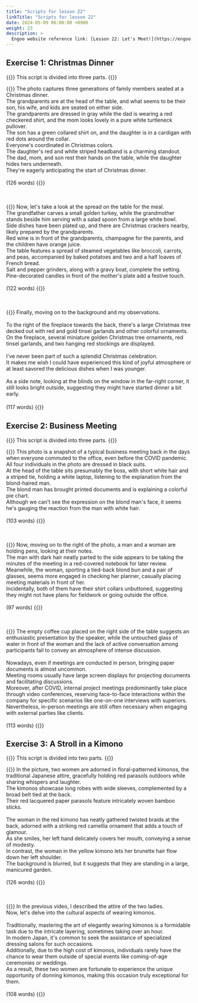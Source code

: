 ```yaml
---
title: "Scripts for lesson 22"
linkTitle: "Scripts for lesson 22"
date: 2024-05-09 06:00:00 +0900
weight: 23
description: >
  Engoo website reference link: [Lesson 22: Let's Meet!](https://engoo.com/app/lessons/describing-pictures-intermediate-describing-pictures-lets-meet/ffLnjDVXEeeHs5_imDktqg?category_id=P_HriMOnEeifo0O-yMP42w&course_id=ZZasjsOnEeiHZVOMC0VfdA)
---
```


## Exercise 1: Christmas Dinner

{{<alert>}}
This script is divided into three parts.
{{</alert>}}

{{<card header="**1st script**">}}
The photo captures three generations of family members seated at a Christmas dinner.<br/>
The grandparents are at the head of the table, and what seems to be their son, his wife, and kids are seated on either side.<br/>
The grandparents are dressed in gray while the dad is wearing a red checkered shirt, and the mom looks lovely in a pure white turtleneck pullover. <br/>
The son has a green collared shirt on, and the daughter is in a cardigan with red dots around the collar. <br/>
Everyone's coordinated in Christmas colors. <br/>
The daughter's red and white striped headband is a charming standout. <br/>
The dad, mom, and son rest their hands on the table, while the daughter hides hers underneath.<br/>
They're eagerly anticipating the start of Christmas dinner.<br/>
<br/>
(126 words)
{{</card>}}

　

{{<card header="**2nd script**">}}
Now, let's take a look at the spread on the table for the meal. <br/>
The grandfather carves a small golden turkey, while the grandmother stands beside him serving with a salad spoon from a large white bowl. <br/>
Side dishes have been plated up, and there are Christmas crackers nearby, likely prepared by the grandparents. <br/>
Red wine is in front of the grandparents, champagne for the parents, and the children have orange juice. <br/>
The table features a spread of steamed vegetables like broccoli, carrots, and peas, accompanied by baked potatoes and two and a half loaves of French bread. <br/>
Salt and pepper grinders, along with a gravy boat, complete the setting. <br/>
Pine-decorated candles in front of the mother's plate add a festive touch.<br/>
<br/>
(122 words)
{{</card>}}

　

{{<card header="**3rd script**">}}
Finally, moving on to the background and my observations. <br/>
<br/>
To the right of the fireplace towards the back, there's a large Christmas tree decked out with red and gold tinsel garlands and other colorful ornaments. <br/>
On the fireplace, several miniature golden Christmas tree ornaments, red tinsel garlands, and two hanging red stockings are displayed.<br/>
<br/>
I've never been part of such a splendid Christmas celebration. <br/>
It makes me wish I could have experienced this kind of joyful atmosphere or at least savored the delicious dishes when I was younger.<br/>
<br/>
As a side note, looking at the blinds on the window in the far-right corner, it still looks bright outside, suggesting they might have started dinner a bit early.<br/>
<br/>
(117 words)
{{</card>}}
　

## Exercise 2: Business Meeting

{{<alert>}}
This script is divided into three parts.
{{</alert>}}

{{<card header="**1st script**">}}
This photo is a snapshot of a typical business meeting back in the days when everyone commuted to the office, even before the COVID pandemic.<br/>
All four individuals in the photo are dressed in black suits. <br/>
At the head of the table sits presumably the boss, with short white hair and a striped tie, holding a white laptop, listening to the explanation from the blond-haired man.<br/>
The blond man has brought printed documents and is explaining a colorful pie chart.<br/>
Although we can't see the expression on the blond man's face, it seems he's gauging the reaction from the man with white hair. <br/>
<br/>
(103 words)
{{</card>}}

　

{{<card header="**2nd script**">}}
Now, moving on to the right of the photo, a man and a woman are holding pens, looking at their notes. <br/>
The man with dark hair neatly parted to the side appears to be taking the minutes of the meeting in a red-covered notebook for later review.<br/>
Meanwhile, the woman, sporting a tied-back blond bun and a pair of glasses, seems more engaged in checking her planner, casually placing meeting materials in front of her.<br/>
Incidentally, both of them have their shirt collars unbuttoned, suggesting they might not have plans for fieldwork or going outside the office.<br/>
<br/>
(97 words)
{{</card>}}

　

{{<card header="**3rd script**">}}
The empty coffee cup placed on the right side of the table suggests an enthusiastic presentation by the speaker, while the untouched glass of water in front of the woman and the lack of active conversation among participants fail to convey an atmosphere of intense discussion.<br/>
<br/>
Nowadays, even if meetings are conducted in person, bringing paper documents is almost uncommon. <br/>
Meeting rooms usually have large screen displays for projecting documents and facilitating discussions. <br/>
Moreover, after COVID, internal project meetings predominantly take place through video conferences, reserving face-to-face interactions within the company for specific scenarios like one-on-one interviews with superiors.<br/>
Nevertheless, in-person meetings are still often necessary when engaging with external parties like clients.<br/>
<br/>
(113 words)
{{</card>}}

## Exercise 3: A Stroll in a Kimono

{{<alert>}}
This script is divided into two parts.
{{</alert>}}

{{<card header="**1st script**">}}
In the picture, two women are adorned in floral-patterned kimonos, the traditional Japanese attire, gracefully holding red parasols outdoors while sharing whispers and laughter.<br/>
The kimonos showcase long robes with wide sleeves, complemented by a broad belt tied at the back. <br/>
Their red lacquered paper parasols feature intricately woven bamboo sticks. <br/>
<br/>
The woman in the red kimono has neatly gathered twisted braids at the back, adorned with a striking red camellia ornament that adds a touch of glamour. <br/>
As she smiles, her left hand delicately covers her mouth, conveying a sense of modesty. <br/>
In contrast, the woman in the yellow kimono lets her brunette hair flow down her left shoulder.<br/>
The background is blurred, but it suggests that they are standing in a large, manicured garden.<br/>
<br/>
(126 words)
{{</card>}}

　

{{<card header="**2nd script**">}}
In the previous video, I described the attire of the two ladies. <br/>
Now, let's delve into the cultural aspects of wearing kimonos. <br/>
<br/>
Traditionally, mastering the art of elegantly wearing kimonos is a formidable task due to the intricate layering, sometimes taking over an hour. <br/>
In modern Japan, it's common to seek the assistance of specialized dressing salons for such occasions. <br/>
Additionally, due to the high cost of kimonos, individuals rarely have the chance to wear them outside of special events like coming-of-age ceremonies or weddings. <br/>
As a result, these two women are fortunate to experience the unique opportunity of donning kimonos, making this occasion truly exceptional for them.<br/>
<br/>
(108 words)
{{</card>}}

